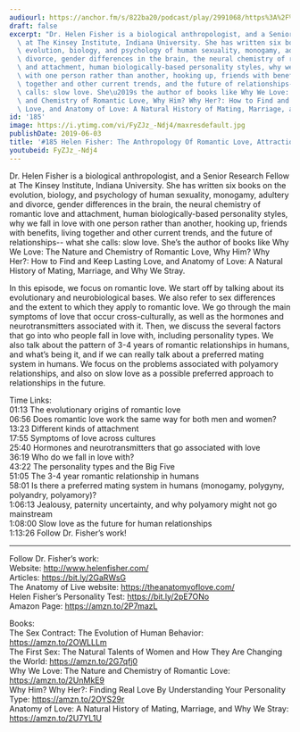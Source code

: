```yaml
---
audiourl: https://anchor.fm/s/822ba20/podcast/play/2991068/https%3A%2F%2Fd3ctxlq1ktw2nl.cloudfront.net%2Fproduction%2F2019-3-20%2F13203037-44100-2-cd417016a1eb7.m4a
draft: false
excerpt: "Dr. Helen Fisher is a biological anthropologist, and a Senior Research Fellow\
  \ at The Kinsey Institute, Indiana University. She has written six books on the\
  \ evolution, biology, and psychology of human sexuality, monogamy, adultery and\
  \ divorce, gender differences in the brain, the neural chemistry of romantic love\
  \ and attachment, human biologically-based personality styles, why we fall in love\
  \ with one person rather than another, hooking up, friends with benefits, living\
  \ together and other current trends, and the future of relationships-- what she\
  \ calls: slow love. She\u2019s the author of books like Why We Love: The Nature\
  \ and Chemistry of Romantic Love, Why Him? Why Her?: How to Find and Keep Lasting\
  \ Love, and Anatomy of Love: A Natural History of Mating, Marriage, and Why We Stray."
id: '185'
image: https://i.ytimg.com/vi/FyZJz_-Ndj4/maxresdefault.jpg
publishDate: 2019-06-03
title: '#185 Helen Fisher: The Anthropology Of Romantic Love, Attraction, And Attachment'
youtubeid: FyZJz_-Ndj4
---
```

<div class="timelinks">

Dr. Helen Fisher is a biological anthropologist, and a Senior Research Fellow at The Kinsey Institute, Indiana University. She has written six books on the evolution, biology, and psychology of human sexuality, monogamy, adultery and divorce, gender differences in the brain, the neural chemistry of romantic love and attachment, human biologically-based personality styles, why we fall in love with one person rather than another, hooking up, friends with benefits, living together and other current trends, and the future of relationships-- what she calls: slow love. She’s the author of books like Why We Love: The Nature and Chemistry of Romantic Love, Why Him? Why Her?: How to Find and Keep Lasting Love, and Anatomy of Love: A Natural History of Mating, Marriage, and Why We Stray.

In this episode, we focus on romantic love. We start off by talking about its evolutionary and neurobiological bases. We also refer to sex differences and the extent to which they apply to romantic love. We go through the main symptoms of love that occur cross-culturally, as well as the hormones and neurotransmitters associated with it. Then, we discuss the several factors that go into who people fall in love with, including personality types. We also talk about the pattern of 3-4 years of romantic relationships in humans, and what’s being it, and if we can really talk about a preferred mating system in humans. We focus on the problems associated with polyamory relationships, and also on slow love as a possible preferred approach to relationships in the future.

Time Links:  
<time>01:13</time> The evolutionary origins of romantic love  
<time>06:56</time> Does romantic love work the same way for both men and women?                                             
<time>13:23</time> Different kinds of attachment                                        
<time>17:55</time> Symptoms of love across cultures                                             
<time>25:40</time> Hormones and neurotransmitters that go associated with love                                     
<time>36:19</time> Who do we fall in love with?                               
<time>43:22</time> The personality types and the Big Five                       
<time>51:05</time> The 3-4 year romantic relationship in humans            
<time>58:01</time> Is there a preferred mating system in humans (monogamy, polygyny, polyandry, polyamory)?     
<time>1:06:13</time> Jealousy, paternity uncertainty, and why polyamory might not go mainstream  
<time>1:08:00</time> Slow love as the future for human relationships  
<time>1:13:26</time> Follow Dr. Fisher’s work!

---

Follow Dr. Fisher’s work:  
Website: http://www.helenfisher.com/  
Articles: https://bit.ly/2GaRWsG  
The Anatomy of Live website: https://theanatomyoflove.com/  
Helen Fisher’s Personality Test: https://bit.ly/2pE7ONo  
Amazon Page: https://amzn.to/2P7mazL

Books:  
The Sex Contract: The Evolution of Human Behavior: https://amzn.to/2OWLLLm  
The First Sex: The Natural Talents of Women and How They Are Changing the World: https://amzn.to/2G7qfj0  
Why We Love: The Nature and Chemistry of Romantic Love: https://amzn.to/2UnMkE9  
Why Him? Why Her?: Finding Real Love By Understanding Your Personality Type: https://amzn.to/2OYS29r  
Anatomy of Love: A Natural History of Mating, Marriage, and Why We Stray: https://amzn.to/2U7YL1U
</div>

